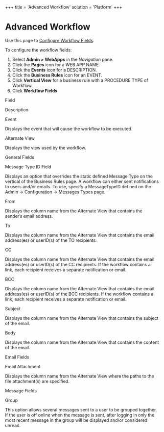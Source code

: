 +++
title = 'Advanced Workflow'
solution = 'Platform'
+++

# Advanced Workflow

<div class="use" data-xmlns="">

Use this page to [Configure Workflow
Fields](../Use_Cases/Configure_Workflow_Fields).

</div>

To configure the workflow fields:

1.  Select **Admin \> WebApps** in the *Navigation* pane.
2.  Click the **Pages** icon for a WEB APP NAME.
3.  Click the **Events** icon for a DESCRIPTION.
4.  Click the **Business Rules** icon for an EVENT.
5.  Click **Vertical View** for a business rule with a PROCEDURE TYPE of
    Workflow.
6.  Click **Workflow Fields**.

Field

Description

Event

Displays the event that will cause the workflow to be executed. 

Alternate View

Displays the view used by the workflow.

General Fields

Message Type ID Field

Displays an option that overrides the static defined Message Type on the
vertical of the Business Rules page. A workflow can either sent
notifications to users and/or emails. To use, specify a MessageTypeID
defined on the Admin -\> Configuration -\> Messages Types page.

From

Displays the column name from the Alternate View that contains the
sender’s email address.

To

Displays the column name from the Alternate View that contains the email
address(es) or userID(s) of the TO recipients.

CC

Displays the column name from the Alternate View that contains the email
address(es) or userID(s) of the CC recipients. If the workflow contains
a link, each recipient receives a separate notification or email. 

BCC

Displays the column name from the Alternate View that contains the email
address(es) or userID(s) of the BCC recipients. If the workflow contains
a link, each recipient receives a separate notification or email. 

Subject

Displays the column name from the Alternate View that contains the
subject of the email.

Body

Displays the column name from the Alternate View that contains the
content of the email.

Email Fields

Email Attachment

Displays the column name from the Alternate View where the paths to the
file attachment(s) are specified. 

Message Fields

Group

This option allows several messages sent to a user to be grouped
together. If the user is off online when the message is sent, after
logging in only the most recent message in the group will be displayed
and/or considered unread.
